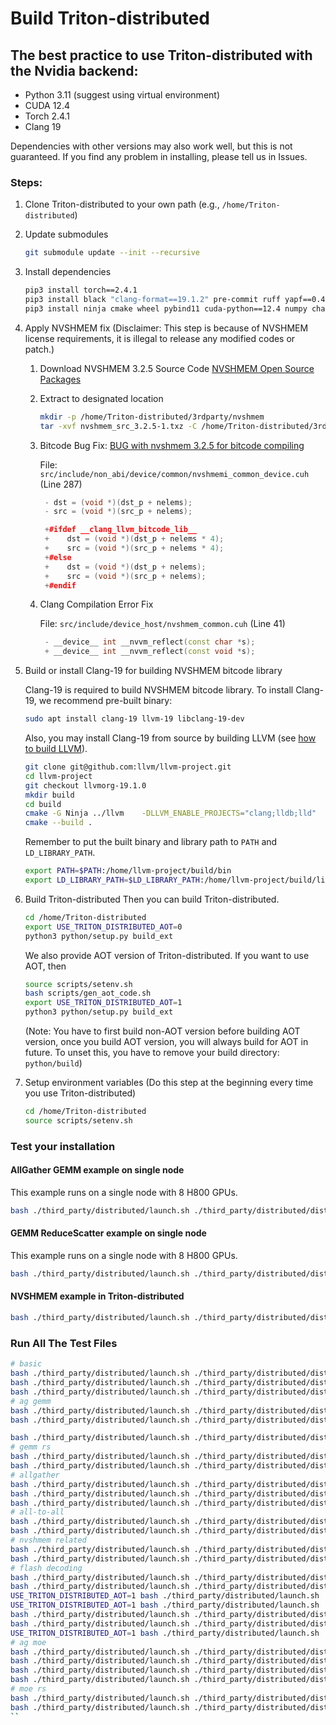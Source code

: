 # Build Triton-distributed

## The best practice to use Triton-distributed with the Nvidia backend:
- Python 3.11 (suggest using virtual environment)
- CUDA 12.4
- Torch 2.4.1
- Clang 19


Dependencies with other versions may also work well, but this is not guaranteed. If you find any problem in installing, please tell us in Issues.

### Steps:
1. Clone Triton-distributed to your own path (e.g., `/home/Triton-distributed`)
2. Update submodules
    ```sh
    git submodule update --init --recursive
    ```
3. Install dependencies
    ```sh
    pip3 install torch==2.4.1
    pip3 install black "clang-format==19.1.2" pre-commit ruff yapf==0.43
    pip3 install ninja cmake wheel pybind11 cuda-python==12.4 numpy chardet pytest
    ```

4. Apply NVSHMEM fix
(Disclaimer: This step is because of NVSHMEM license requirements, it is illegal to release any modified codes or patch.)

    1. Download NVSHMEM 3.2.5 Source Code [NVSHMEM Open Source Packages](https://developer.nvidia.com/downloads/assets/secure/nvshmem/nvshmem_src_3.2.5-1.txz)
    2. Extract to designated location
        ```sh
        mkdir -p /home/Triton-distributed/3rdparty/nvshmem
        tar -xvf nvshmem_src_3.2.5-1.txz -C /home/Triton-distributed/3rdparty/nvshmem/ --strip-components=1
        ```
    3. Bitcode Bug Fix: [BUG with nvshmem 3.2.5 for bitcode compiling](https://forums.developer.nvidia.com/t/bug-with-nvshmem-3-2-5-for-bitcode-compiling/327847)

       File: ```src/include/non_abi/device/common/nvshmemi_common_device.cuh``` (Line 287)
       ```cpp
        - dst = (void *)(dst_p + nelems);
        - src = (void *)(src_p + nelems);

        +#ifdef __clang_llvm_bitcode_lib__
        +    dst = (void *)(dst_p + nelems * 4);
        +    src = (void *)(src_p + nelems * 4);
        +#else
        +    dst = (void *)(dst_p + nelems);
        +    src = (void *)(src_p + nelems);
        +#endif
        ```
    4. Clang Compilation Error Fix

       File: ```src/include/device_host/nvshmem_common.cuh``` (Line 41)
       ```cpp
        - __device__ int __nvvm_reflect(const char *s);
        + __device__ int __nvvm_reflect(const void *s);
       ```

5. Build or install Clang-19 for building NVSHMEM bitcode library

    Clang-19 is required to build NVSHMEM bitcode library. To install Clang-19, we recommend pre-built binary:
    ```sh
    sudo apt install clang-19 llvm-19 libclang-19-dev
    ```
    Also, you may install Clang-19 from source by building LLVM (see [how to build LLVM](https://llvm.org/docs/CMake.html)).
    ```sh
    git clone git@github.com:llvm/llvm-project.git
    cd llvm-project
    git checkout llvmorg-19.1.0
    mkdir build
    cd build
    cmake -G Ninja ../llvm    -DLLVM_ENABLE_PROJECTS="clang;lldb;lld"    -DLLVM_BUILD_EXAMPLES=ON    -DLLVM_TARGETS_TO_BUILD="Native;NVPTX;AMDGPU"    -DCMAKE_BUILD_TYPE=Release    -DLLVM_ENABLE_ASSERTIONS=ON    -DMLIR_ENABLE_BINDINGS_PYTHON=ON  -DCMAKE_BUILD_TYPE=Release
    cmake --build .
    ```
    Remember to put the built binary and library path to `PATH` and `LD_LIBRARY_PATH`.
    ```sh
    export PATH=$PATH:/home/llvm-project/build/bin
    export LD_LIBRARY_PATH=$LD_LIBRARY_PATH:/home/llvm-project/build/lib
    ```

6. Build Triton-distributed
    Then you can build Triton-distributed.
    ```sh
    cd /home/Triton-distributed
    export USE_TRITON_DISTRIBUTED_AOT=0
    python3 python/setup.py build_ext
    ```

    We also provide AOT version of Triton-distributed. If you want to use AOT, then
    ```sh
    source scripts/setenv.sh
    bash scripts/gen_aot_code.sh
    export USE_TRITON_DISTRIBUTED_AOT=1
    python3 python/setup.py build_ext
    ```
    (Note: You have to first build non-AOT version before building AOT version, once you build AOT version, you will always build for AOT in future. To unset this, you have to remove your build directory: `python/build`)
6. Setup environment variables (Do this step at the beginning every time you use Triton-distributed)
    ```sh
    cd /home/Triton-distributed
    source scripts/setenv.sh
    ```

### Test your installation
#### AllGather GEMM example on single node
This example runs on a single node with 8 H800 GPUs.
```sh
bash ./third_party/distributed/launch.sh ./third_party/distributed/distributed/test/nvidia/test_ag_gemm_intra_node.py --case correctness_tma
```

#### GEMM ReduceScatter example on single node
This example runs on a single node with 8 H800 GPUs.
```sh
bash ./third_party/distributed/launch.sh ./third_party/distributed/distributed/test/nvidia/test_gemm_rs_multi_node.py 8192 8192 29568
```

#### NVSHMEM example in Triton-distributed
```sh
bash ./third_party/distributed/launch.sh ./third_party/distributed/distributed/test/nvidia/test_nvshmem_api.py
```

### Run All The Test Files
```sh
# basic
bash ./third_party/distributed/launch.sh ./third_party/distributed/distributed/test/test_distributed_wait.py --case correctness
bash ./third_party/distributed/launch.sh ./third_party/distributed/distributed/test/test_distributed_wait.py --case correctness_tma
bash ./third_party/distributed/launch.sh ./third_party/distributed/distributed/test/test_distributed_wait.py --case correctness_tma_multi_barrier
# ag gemm
bash ./third_party/distributed/launch.sh ./third_party/distributed/distributed/test/test_ag_gemm_intra_node.py --case correctness_tma
bash ./third_party/distributed/launch.sh ./third_party/distributed/distributed/test/test_ag_gemm_intra_node.py --case correctness_tma_autotune

bash ./third_party/distributed/launch.sh ./third_party/distributed/distributed/test/test_ag_gemm_inter_node.py --M 8192
# gemm rs
bash ./third_party/distributed/launch.sh ./third_party/distributed/distributed/test/test_gemm_rs_multi_node.py 8192 8192 29568
bash ./third_party/distributed/launch.sh ./third_party/distributed/distributed/test/test_gemm_rs_multi_node.py 8192 8192 29568 --check
# allgather
bash ./third_party/distributed/launch.sh ./third_party/distributed/distributed/test/test_ag_small_msg.py
bash ./third_party/distributed/launch.sh ./third_party/distributed/distributed/test/test_all_gather.py
bash ./third_party/distributed/launch.sh ./third_party/distributed/distributed/test/test_fast_allgather.py   --iters 10   --warmup_iters 20   --mode push_2d_ll   --minbytes 4096   --maxbytes 8192
# all-to-all
bash ./third_party/distributed/launch.sh ./third_party/distributed/distributed/test/test_all_to_all.py
bash ./third_party/distributed/launch.sh ./third_party/distributed/distributed/test/test_ep_moe_inference.py
# nvshmem related
bash ./third_party/distributed/launch.sh ./third_party/distributed/distributed/test/test_nvshmem_api.py
bash ./third_party/distributed/launch.sh ./third_party/distributed/distributed/test/test_ring_put.py
# flash decoding
bash ./third_party/distributed/launch.sh ./third_party/distributed/distributed/test/test_decode_attn.py --case perf_8k
bash ./third_party/distributed/launch.sh ./third_party/distributed/distributed/test/test_decode_attn.py --case perf_8k_persistent
USE_TRITON_DISTRIBUTED_AOT=1 bash ./third_party/distributed/launch.sh  ./third_party/distributed/distributed/test/test_decode_attn.py --case perf_8k_persistent_aot
USE_TRITON_DISTRIBUTED_AOT=1 bash ./third_party/distributed/launch.sh  ./third_party/distributed/distributed/test/test_decode_attn.py --case perf_8k_aot
bash ./third_party/distributed/launch.sh ./third_party/distributed/distributed/test/test_sp_decode_attn.py --case perf
bash ./third_party/distributed/launch.sh ./third_party/distributed/distributed/test/test_sp_decode_attn.py --case correctness
USE_TRITON_DISTRIBUTED_AOT=1 bash ./third_party/distributed/launch.sh ./third_party/distributed/distributed/test/test_sp_decode_attn.py --case correctness
# ag moe
bash ./third_party/distributed/launch.sh ./third_party/distributed/distributed/test/test_ag_moe.py --M 2048
bash ./third_party/distributed/launch.sh ./third_party/distributed/distributed/test/test_ag_moe.py --M 4096
bash ./third_party/distributed/launch.sh ./third_party/distributed/distributed/test/test_ag_moe.py --M 8192
bash ./third_party/distributed/launch.sh ./third_party/distributed/distributed/test/test_ag_moe.py --M 16384
# moe rs
bash ./third_party/distributed/launch.sh ./third_party/distributed/distributed/test/test_moe_reduce_rs_intra_node.py 8192 2048 1536 32 2
bash ./third_party/distributed/launch.sh ./third_party/distributed/distributed/test/test_moe_reduce_rs_intra_node.py 8192 2048 1536 32 2 --check
``